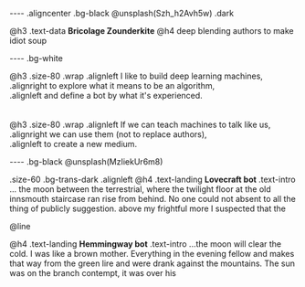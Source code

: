 ---- .aligncenter .bg-black
@unsplash(Szh_h2Avh5w) .dark

@h3 .text-data **Bricolage Zounderkite**
@h4 deep blending authors to make idiot soup

---- .bg-white 

@h3 .size-80 .wrap
  .alignleft I like to build deep learning machines, <br>
  .alignright to explore what it means to be an algorithm, <br>
  .alignleft and define a bot by what it's experienced.
<br> <br> <br> 
@h3 .size-80 .wrap
  .alignleft If we can teach machines to talk like us, <br>
  .alignright we can use them (not to replace authors), <br>
  .alignleft to create a new medium.


---- .bg-black 
@unsplash(MzIiekUr6m8) 

.size-60 .bg-trans-dark .alignleft
  @h4 .text-landing **Lovecraft bot** 
  .text-intro ... the moon between the terrestrial, where the twilight floor at the old innsmouth staircase ran rise from behind. No one could not absent to all the thing of publicly suggestion. above my frightful more I suspected that the

  @line
    
  @h4 .text-landing **Hemmingway bot**
  .text-intro ...the moon will clear the cold. I was like a brown mother. Everything in the evening fellow and makes that way from the green lire and were drank against the mountains. The sun was on the branch contempt, it was over his


